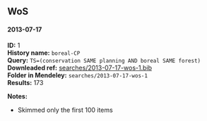 ## WoS

#### 2013-07-17

**ID:** 1  
**History name:** `boreal-CP`  
**Query:** `TS=(conservation SAME planning AND boreal SAME forest)`  
**Downleaded ref:** [searches/2013-07-17-wos-1.bib](searches/2013-07-17-wos-1.bib)  
**Folder in Mendeley:** `searches/2013-07-17-wos-1`  
**Results:** 173

**Notes:**  

*  Skimmed only the first 100 items
